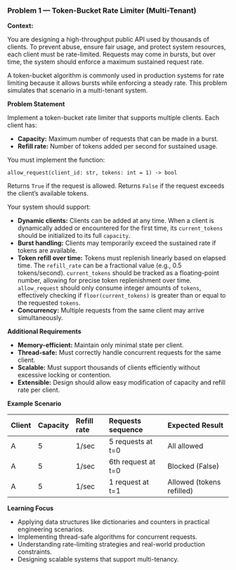 ### Problem 1 — Token-Bucket Rate Limiter (Multi-Tenant)

**Context:**

You are designing a high-throughput public API used by thousands of clients. To prevent abuse, ensure fair usage, and protect system resources, each client must be rate-limited. Requests may come in bursts, but over time, the system should enforce a maximum sustained request rate.

A token-bucket algorithm is commonly used in production systems for rate limiting because it allows bursts while enforcing a steady rate. This problem simulates that scenario in a multi-tenant system.

**Problem Statement**

Implement a token-bucket rate limiter that supports multiple clients. Each client has:

*   **Capacity:** Maximum number of requests that can be made in a burst.
*   **Refill rate:** Number of tokens added per second for sustained usage.

You must implement the function:

`allow_request(client_id: str, tokens: int = 1) -> bool`

Returns `True` if the request is allowed.
Returns `False` if the request exceeds the client’s available tokens.

Your system should support:

*   **Dynamic clients:** Clients can be added at any time. When a client is dynamically added or encountered for the first time, its `current_tokens` should be initialized to its full `capacity`.
*   **Burst handling:** Clients may temporarily exceed the sustained rate if tokens are available.
*   **Token refill over time:** Tokens must replenish linearly based on elapsed time. The `refill_rate` can be a fractional value (e.g., 0.5 tokens/second). `current_tokens` should be tracked as a floating-point number, allowing for precise token replenishment over time. `allow_request` should only consume integer amounts of `tokens`, effectively checking if `floor(current_tokens)` is greater than or equal to the requested `tokens`.
*   **Concurrency:** Multiple requests from the same client may arrive simultaneously.

**Additional Requirements**

*   **Memory-efficient:** Maintain only minimal state per client.
*   **Thread-safe:** Must correctly handle concurrent requests for the same client.
*   **Scalable:** Must support thousands of clients efficiently without excessive locking or contention.
*   **Extensible:** Design should allow easy modification of capacity and refill rate per client.

**Example Scenario**

| Client | Capacity | Refill rate | Requests sequence | Expected Result          |
| :----- | :------- | :---------- | :---------------- | :----------------------- |
| A      | 5        | 1/sec       | 5 requests at t=0 | All allowed              |
| A      | 5        | 1/sec       | 6th request at t=0 | Blocked (False)          |
| A      | 5        | 1/sec       | 1 request at t=1  | Allowed (tokens refilled)|

**Learning Focus**

*   Applying data structures like dictionaries and counters in practical engineering scenarios.
*   Implementing thread-safe algorithms for concurrent requests.
*   Understanding rate-limiting strategies and real-world production constraints.
*   Designing scalable systems that support multi-tenancy.

